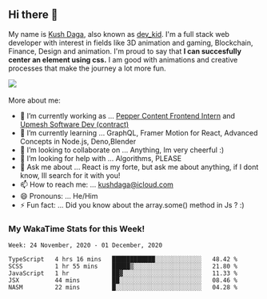 ## Hi there 👋
My name is [Kush Daga](https://kushdaga.webflow.io), also known as [dev_kid](https://instagram.com/dev_kid). I'm a full stack web developer with interest in fields like 3D animation and gaming, Blockchain, Finance, Design and animation. I'm proud to say that **I can succesfully center an element using css.** I am good with animations and creative processes that make the journey a lot more fun.

![](https://komarev.com/ghpvc/?username=kush-daga&style=flat-square&color=red)
<br></br>
More about me:

- 🔭 I’m currently working as ... [Pepper Content Frontend Intern](https://peppercontent.in) and [Upmesh Software Dev (contract)](https://upmesh.io)
- 🌱 I’m currently learning ... GraphQL, Framer Motion for React, Advanced Concepts in Node.js, Deno,Blender
- 👯 I’m looking to collaborate on ... Anything, Im very cheerful :)
- 🤔 I’m looking for help with ... Algorithms, PLEASE
- 💬 Ask me about ... React is my forte, but ask me about anything, if I dont know, Ill search for it with you! 
- 📫 How to reach me: ... kushdaga@icloud.com
- 😄 Pronouns: ... He/Him
- ⚡ Fun fact: ... Did you know about the array.some() method in Js ? :)

### My WakaTime Stats for this Week!
<!--START_SECTION:waka-->
```text
Week: 24 November, 2020 - 01 December, 2020

TypeScript   4 hrs 16 mins   ████████████░░░░░░░░░░░░░   48.42 % 
SCSS         1 hr 55 mins    █████▒░░░░░░░░░░░░░░░░░░░   21.80 % 
JavaScript   1 hr            ██▓░░░░░░░░░░░░░░░░░░░░░░   11.33 % 
JSX          44 mins         ██░░░░░░░░░░░░░░░░░░░░░░░   08.46 % 
NASM         22 mins         █░░░░░░░░░░░░░░░░░░░░░░░░   04.28 % 
```
<!--END_SECTION:waka-->
